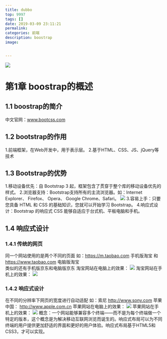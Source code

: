 ```yaml
---
title: dubbo
top: 9997
tags: []
date: 2019-03-09 23:11:21
permalink:
categories: 前端
description: boostrap
image:


---
```


<p class="description"></p>

<meta name="referrer" content="no-referrer" />

<img src="http://blog-mamba.oss-cn-beijing.aliyuncs.com/bootstrap/title.png">

<!-- more -->

# 第1章 boostrap的概述
## 1.1 boostrap的简介
中文官网：www.bootcss.com
## 1.2 bootstrap的作用
1.前端框架，在Web开发中，用于表示层。
2.基于HTML、CSS、JS、jQuery等技术
## 1.3 Bootstrap的优势
1.移动设备优先：自 Bootstrap 3 起，框架包含了贯穿于整个库的移动设备优先的样式。
2.浏览器支持：Bootstrap支持所有的主流浏览器。如：Internet Explorer、 Firefox、 Opera、 Google Chrome、Safari。
![](http://blog-mamba.oss-cn-beijing.aliyuncs.com/bootstrap/01.png)
3.容易上手：只要您具备 HTML 和 CSS 的基础知识，您就可以开始学习 Bootstrap。
4.响应式设计：Bootstrap 的响应式 CSS 能够自适应于台式机、平板电脑和手机。
## 1.4 响应式设计
### 1.4.1 传统的网页
同一个网站使用的是两个不同的页面
如：https://m.taobao.com 手机版淘宝  和  https://www.taobao.com 电脑版淘宝   
​	类似的还有手机版京东和电脑版京东
淘宝网站在电脑上的效果：
![](http://blog-mamba.oss-cn-beijing.aliyuncs.com/bootstrap/02.png)
淘宝网站在手机上的效果：
![](http://blog-mamba.oss-cn-beijing.aliyuncs.com/bootstrap/03.png)
### 1.4.2 响应式设计
在不同的分辨率下网页的宽度进行自动适配
如：索尼 http://www.sony.com  苹果中国： http://www.apple.com.cn 
苹果网站在电脑上的效果：
![](http://blog-mamba.oss-cn-beijing.aliyuncs.com/bootstrap/04.png)
苹果网站在手机上的效果：
![](http://blog-mamba.oss-cn-beijing.aliyuncs.com/bootstrap/05.png)
概念：一个网站能够兼容多个终端——而不是为每个终端做一个特定的版本，这个概念是为解决移动互联网浏览而诞生的。响应式布局可以为不同终端的用户提供更加舒适的界面和更好的用户体验。响应式布局基于HTML5和CSS3，才可以实现。
